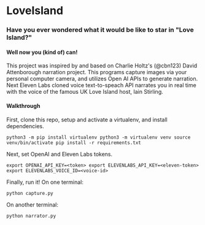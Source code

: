 # LoveIsland

### Have you ever wondered what it would be like to star in "Love Island?"
#### Well now you (kind of) can!

This project was inspired by and based on Charlie Holtz's (@cbn123) David Attenborough narration project.
This programs capture images via your personal computer camera, and utilizes Open AI APIs to
generate narration. Next Eleven Labs cloned voice text-to-speach API narrates you in real time with the voice of
the famous UK Love Island host, Iain Stirling.

#### Walkthrough 
First, clone this repo, setup and activate a virtualenv, and install dependencies.

`python3 -m pip install virtualenv
python3 -m virtualenv venv
source venv/bin/activate
pip install -r requirements.txt`

Next, set OpenAI and Eleven Labs tokens.

`export OPENAI_API_KEY=<token>
export ELEVENLABS_API_KEY=<eleven-token>
export ELEVENLABS_VOICE_ID=<voice-id>`

Finally, run it! On one terminal:

`python capture.py`

On another terminal:

`python narrator.py`
